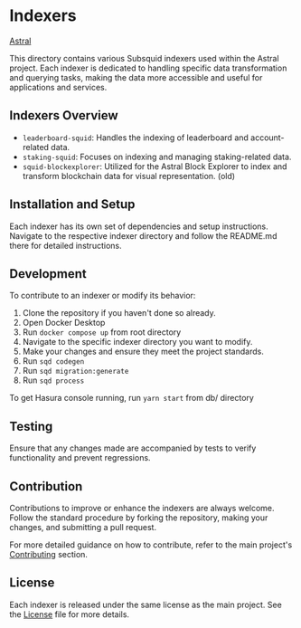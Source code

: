 # Indexers

[Astral](../README.md)

This directory contains various Subsquid indexers used within the Astral project. Each indexer is dedicated to handling specific data transformation and querying tasks, making the data more accessible and useful for applications and services.

## Indexers Overview

- `leaderboard-squid`: Handles the indexing of leaderboard and account-related data.
- `staking-squid`: Focuses on indexing and managing staking-related data.
- `squid-blockexplorer`: Utilized for the Astral Block Explorer to index and transform blockchain data for visual representation. (old)

## Installation and Setup

Each indexer has its own set of dependencies and setup instructions. Navigate to the respective indexer directory and follow the README.md there for detailed instructions.

## Development

To contribute to an indexer or modify its behavior:

1. Clone the repository if you haven't done so already.
2. Open Docker Desktop
3. Run `docker compose up` from root directory
4. Navigate to the specific indexer directory you want to modify.
5. Make your changes and ensure they meet the project standards.
6. Run `sqd codegen`
7. Run `sqd migration:generate`
8. Run `sqd process`

To get Hasura console running, run `yarn start` from db/ directory

## Testing

Ensure that any changes made are accompanied by tests to verify functionality and prevent regressions.

## Contribution

Contributions to improve or enhance the indexers are always welcome. Follow the standard procedure by forking the repository, making your changes, and submitting a pull request.

For more detailed guidance on how to contribute, refer to the main project's [Contributing](../README.md#Contributing) section.

## License

Each indexer is released under the same license as the main project. See the [License](../LICENSE.md) file for more details.
